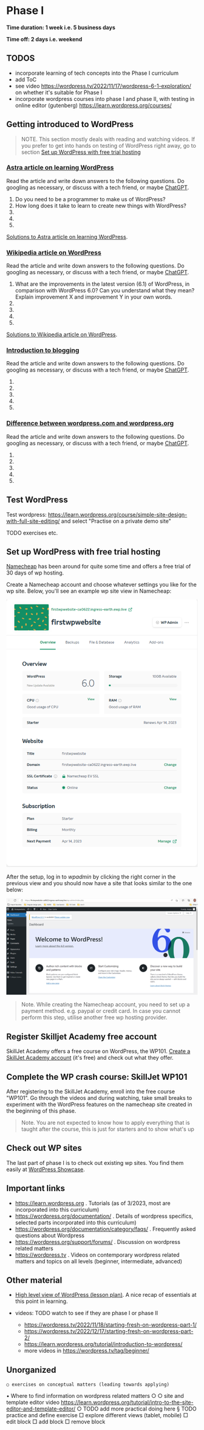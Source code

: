 # Phase I

**Time duration: 1 week i.e. 5 business days**

**Time off: 2 days i.e. weekend**

## TODOS

- incorporate learning of tech concepts into the Phase I curriculum 
- add ToC
- see video https://wordpress.tv/2022/11/17/wordpress-6-1-exploration/ on whether it's suitable for Phase I
- incorporate wordpress courses into phase I and phase II, with testing in online editor (gutenberg) https://learn.wordpress.org/courses/



## Getting introduced to WordPress

> NOTE. This section mostly deals with reading and watching videos. If you prefer to get into hands on testing of WordPress right away, go to section [Set up WordPress with free trial hosting](#set-up-wordpress-with-free-trial-hosting)

### [Astra article on learning WordPress](https://wpastra.com/resources/learning-wordpress/)

Read the article and write down answers to the following questions. Do googling as necessary, or discuss with a tech friend, or maybe [ChatGPT](https://chat.openai.com/chat).

1. Do you need to be a programmer to make us of WordPress?
2. How long does it take to learn to create new things with WordPress?
3. 
4. 
5. 

[Solutions to Astra article on learning WordPress](./solutions.md#astra-article-on-wordpress).

### [Wikipedia article on WordPress](https://en.wikipedia.org/wiki/WordPress)

Read the article and write down answers to the following questions. Do googling as necessary, or discuss with a tech friend, or maybe [ChatGPT](https://chat.openai.com/chat). 

1. What are the improvements in the latest version (6.1) of WordPress, in comparison with WordPress 6.0? Can you understand what they mean? Explain improvement X and improvement Y in your own words.
2. 
3. 
4. 
5. 

[Solutions to Wikipedia article on WordPress](./solutions.md#wikipedia-article-on-wordpress).

### [Introduction to blogging](https://wordpress.org/documentation/article/introduction-to-blogging/)

Read the article and write down answers to the following questions. Do googling as necessary, or discuss with a tech friend, or maybe [ChatGPT](https://chat.openai.com/chat). 

1. 
2. 
3. 
4. 
5. 

### [Difference between wordpress.com and wordpress.org](https://learn.wordpress.org/tutorial/what-is-the-difference-between-wordpress-org-and-com/)

Read the article and write down answers to the following questions. Do googling as necessary, or discuss with a tech friend, or maybe [ChatGPT](https://chat.openai.com/chat). 

1. 
2. 
3. 
4. 
5. 
  
## Test WordPress

Test wordpress: https://learn.wordpress.org/course/simple-site-design-with-full-site-editing/ and select "Practise on a private demo site"

TODO exercises etc.

## Set up WordPress with free trial hosting 

[Namecheap](https://www.namecheap.com/wordpress/) has been around for quite some time and offers a free trial of 30 days of wp hosting. 

Create a Namecheap account and choose whatever settings you like for the wp site. Below, you'll see an example wp site view in Namecheap: 

 ![WordPress on Namecheap](phaseI_images/namecheap_wp_site_overview_20230313.png)

After the setup, log in to *wpadmin* by clicking the right corner in the previous view and you should now have a site that looks similar to the one below: 

![WordPress on Namecheap](phaseI_images/namecheap_wp_site_20230313.png)

> Note. While creating the Namecheap account, you need to set up a payment method. e.g. paypal or credit card. In case you cannot perform this step, utilise another free wp hosting provider.

## Register Skilljet Academy free account 

SkillJet Academy offers a free course on WordPress, the WP101. [Create a SkillJet Academy account](https://skilljet.io/login/) (it's free) and check out what they offer. 

## Complete the WP crash course: SkillJet WP101 

After registering to the SkillJet Academy, enroll into the free course "WP101". Go through the videos and during watching, take small breaks to experiment with the WordPress features on the namecheap site created in the beginning of this phase.

> Note. You are not expected to know how to apply everything that is taught after the course, this is just for starters and to show what's up

## Check out WP sites

The last part of phase I is to check out existing wp sites. You find them easily at [WordPress Showcase](https://wordpress.org/showcase/).

## Important links 

- https://learn.wordpress.org . Tutorials (as of 3/2023, most are incorporated into this curriculum)
- https://wordpress.org/documentation/ . Details of wordpress specifics, selected parts incorporated into this curriculum)
- https://wordpress.org/documentation/category/faqs/ . Frequently asked questions about Wordpress
- https://wordpress.org/support/forums/ . Discussion on wordpress related matters
- https://wordpress.tv . Videos on contemporary wordpress related matters and topics on all levels (beginner, intermediate, advanced)


## Other material

- [High level view of WordPress (lesson plan)](https://learn.wordpress.org/lesson-plan/high-level-overview/). A nice recap of essentials at this point in learning.

- videos: TODO watch to see if they are phase I or phase II
  - https://wordpress.tv/2022/11/18/starting-fresh-on-wordpress-part-1/
  - https://wordpress.tv/2022/12/17/starting-fresh-on-wordpress-part-2/
  - https://learn.wordpress.org/tutorial/introduction-to-wordpress/
  - more videos in https://wordpress.tv/tag/beginner/


## Unorganized 

    ○ exercises on conceptual matters (leading towards applying)
• Where to find information on wordpress related matters
    ○ 
    ○ site and template editor video  https://learn.wordpress.org/tutorial/intro-to-the-site-editor-and-template-editor/
    ○ TODO add more practical doing here
        § TODO practice and define exercise
            □ explore different views (tablet, mobile)
            □ edit block
            □ add block
            □ remove block

